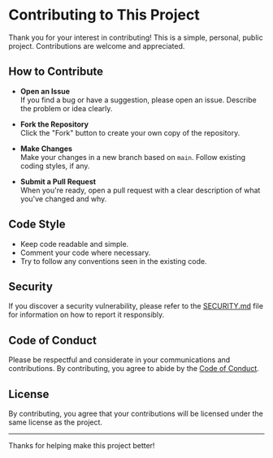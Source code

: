 <!--
SPDX-FileCopyrightText: Copyright (c) 2025 Madison Nicole Goodwin https://github.com/NicoleDev021

SPDX-License-Identifier: CC-BY-4.0
-->

# Contributing to This Project

Thank you for your interest in contributing! This is a simple, personal, public project. Contributions are welcome and appreciated.

## How to Contribute

- **Open an Issue**  
  If you find a bug or have a suggestion, please open an issue. Describe the problem or idea clearly.

- **Fork the Repository**  
  Click the "Fork" button to create your own copy of the repository.

- **Make Changes**  
  Make your changes in a new branch based on `main`. Follow existing coding styles, if any.

- **Submit a Pull Request**  
  When you're ready, open a pull request with a clear description of what you've changed and why.

## Code Style

- Keep code readable and simple.
- Comment your code where necessary.
- Try to follow any conventions seen in the existing code.

## Security

If you discover a security vulnerability, please refer to the [SECURITY.md](./SECURITY.md) file for information on how to report it responsibly.

## Code of Conduct

Please be respectful and considerate in your communications and contributions. By contributing, you agree to abide by the [Code of Conduct](./docs/CODE_OF_CONDUCT.md).

## License

By contributing, you agree that your contributions will be licensed under the same license as the project.

---

Thanks for helping make this project better!
